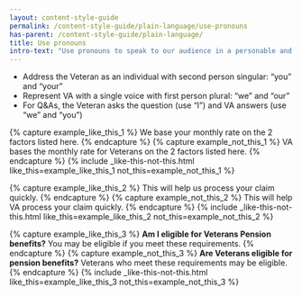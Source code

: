 ```yaml
---
layout: content-style-guide
permalink: /content-style-guide/plain-language/use-pronouns
has-parent: /content-style-guide/plain-language/
title: Use pronouns
intro-text: "Use pronouns to speak to our audience in a personable and conversational voice."  
---
```


- Address the Veteran as an individual with second person singular: “you” and “your” 
- Represent VA with a single voice with first person plural: “we” and “our”  
- For Q&As, the Veteran asks the question (use “I”) and VA answers (use “we” and “you”)

{% capture example_like_this_1 %}
<span class="do-dont__diff">We</span> base your monthly rate on the 2 factors listed here.
{% endcapture %}
{% capture example_not_this_1 %}
<span class="do-dont__diff">VA</span> bases the monthly rate for Veterans on the 2 factors listed here.
{% endcapture %}
{% include _like-this-not-this.html like_this=example_like_this_1 not_this=example_not_this_1 %}

{% capture example_like_this_2 %}
This will help <span class="do-dont__diff">us</span> process your claim quickly.
{% endcapture %}
{% capture example_not_this_2 %}
This will help <span class="do-dont__diff">VA</span> process your claim quickly.
{% endcapture %}
{% include _like-this-not-this.html like_this=example_like_this_2 not_this=example_not_this_2 %}

{% capture example_like_this_3 %}
**<span class="do-dont__diff">Am I</span> eligible for Veterans Pension benefits?**
<span class="do-dont__diff">You</span> may be eligible if you meet these requirements.
{% endcapture %}
{% capture example_not_this_3 %}
**<span class="do-dont__diff">Are Veterans</span> eligible for pension benefits?**
<span class="do-dont__diff">Veterans</span> who meet these requirements may be eligible. 
{% endcapture %}
{% include _like-this-not-this.html like_this=example_like_this_3 not_this=example_not_this_3 %}

